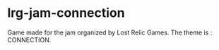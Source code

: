 # lrg-jam-connection
Game made for the jam organized by Lost Relic Games. The theme is : CONNECTION.
